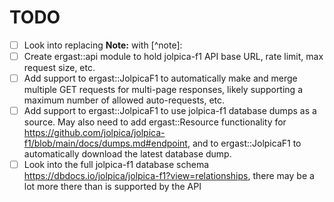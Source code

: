 # TODO

- [ ] Look into replacing **Note:** with [^note]:
- [ ] Create ergast::api module to hold jolpica-f1 API base URL, rate limit, max request size, etc.
- [ ] Add support to ergast::JolpicaF1 to automatically make and merge multiple GET requests for
      multi-page responses, likely supporting a maximum number of allowed auto-requests, etc.
- [ ] Add support to ergast::JolpicaF1 to use jolpica-f1 database dumps as a source. May also need
      to add ergast::Resource functionality for
      https://github.com/jolpica/jolpica-f1/blob/main/docs/dumps.md#endpoint, and to
      ergast::JolpicaF1 to automatically download the latest database dump.
- [ ] Look into the full jolpica-f1 database schema
      https://dbdocs.io/jolpica/jolpica-f1?view=relationships, there may be a lot more there than is
      supported by the API
